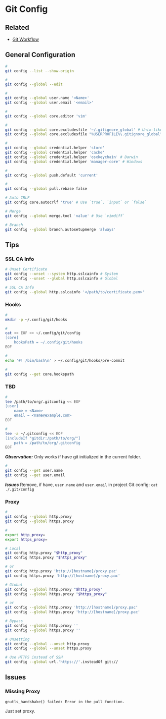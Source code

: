 # Git Config

## Related

- [Git Workflow](/git/git-workflow.md)

## General Configuration

```sh
#
git config --list --show-origin

#
git config --global --edit

#
git config --global user.name '<Name>'
git config --global user.email '<email>'

#
git config --global core.editor 'vim'

#
git config --global core.excludesfile '~/.gitignore_global' # Unix-like
git config --global core.excludesfile "%USERPROFILE%\.gitignore_global" # windows

#
git config --global credential.helper 'store'
git config --global credential.helper 'cache'
git config --global credential.helper 'osxkeychain' # Darwin
git config --global credential.helper 'manager-core' # Windows

#
git config --global push.default 'current'

#
git config --global pull.rebase false

# Auto CRLF
git config core.autocrlf 'true' # Use `true`, `input` or `false`

# Merge
git config --global merge.tool 'value' # Use `vimdiff`

# Branch
git config --global branch.autosetupmerge 'always'
```

<!--
git config --global --add --bool push.autoSetupRemote true

git reflog
git checkout <sha8>

# Only repository
git config --bool core.bare true
-->

## Tips

### SSL CA Info

```sh
# Unset Certificate
git config --unset --system http.sslcainfo # System
git config --unset --global http.sslcainfo # Global

# SSL CA Info
git config --global http.sslcainfo '</path/to/certificate.pem>'
```

### Hooks

```sh
#
mkdir -p ~/.config/git/hooks

#
cat << EOF >> ~/.config/git/config
[core]
	hooksPath = ~/.config/git/hooks
EOF

#
echo '#! /bin/bash\n' > ~/.config/git/hooks/pre-commit

#
git config --get core.hookspath
```

### TBD

```sh
#
tee /path/to/org/.gitconfig << EOF
[user]
	name = <Name>
	email = <name@example.com>
EOF

#
tee -a ~/.gitconfig << EOF
[includeIf "gitdir:/path/to/org/"]
	path = /path/to/org/.gitconfig
EOF
```

**_Observation:_** Only works if have git initialized in the current folder.

```sh
#
git config --get user.name
git config --get user.email
```

**_Issues_** Remove, if have, `user.name` and `user.email` in project Git config: `cat ./.git/config`

### Proxy

```sh
#
git config --global http.proxy
git config --global https.proxy

#
export http_proxy=
export https_proxy=

# Local
git config http.proxy "$http_proxy"
git config https.proxy "$https_proxy"

# or
git config http.proxy 'http://[hostname]/proxy.pac'
git config https.proxy 'http://[hostname]/proxy.pac'

# Global
git config --global http.proxy "$http_proxy"
git config --global https.proxy "$https_proxy"

# or
git config --global http.proxy 'http://[hostname]/proxy.pac'
git config --global https.proxy 'http://[hostname]/proxy.pac'

# Bypass
git config --global http.proxy ''
git config --global https.proxy ''

# Unsetting
git config --global --unset http.proxy
git config --global --unset https.proxy

# Use HTTPS instead of SSH
git config --global url.'https://'.insteadOf git://
```

## Issues

<!-- ### TBD

```log

```

```sh
git branch --set-upstream-to=origin/<branch> <branch>
``` -->

### Missing Proxy

```log
gnutls_handshake() failed: Error in the pull function.
```

Just set proxy.
